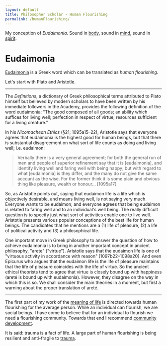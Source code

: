 ```yaml
---
layout: default
title: Philosopher Scholar - Human Flourishing
permalink: /humanFlourishing/
---
```


My conception of _Eudaimonia_. Sound in [body](./body/), sound in [mind](./mind/), sound in [spirit](./spirituality/).

# Eudaimonia

[Eudaimonia](https://en.wikipedia.org/wiki/Eudaimonia) is a Greek word which can be translated as _human flourishing_.

Let's start with Plato and Aristotle.

---

The _Definitions_, a dictionary of Greek philosophical terms attributed to Plato himself but believed by modern scholars to have been written by his immediate followers in the Academy, provides the following definition of the word eudaimonia: "The good composed of all goods; an ability which suffices for living well; perfection in respect of virtue; resources sufficient for a living creature."

In his _Nicomachean Ethics_ (§21; 1095a15–22), Aristotle says that everyone agrees that eudaimonia is the highest good for human beings, but that there is substantial disagreement on what sort of life counts as doing and living well; i.e. eudaimon:

> Verbally there is a very general agreement; for both the general run of men and people of superior refinement say that it is [eudaimonia], and identify living well and faring well with being happy; but with regard to what [eudaimonia] is they differ, and the many do not give the same account as the wise. For the former think it is some plain and obvious thing like pleasure, wealth or honour… [1095a17]

So, as Aristotle points out, saying that eudaimon life is a life which is objectively desirable, and means living well, is not saying very much. Everyone wants to be eudaimon; and everyone agrees that being eudaimon is related to faring well and to an individual's well being. The really difficult question is to specify just what sort of activities enable one to live well. Aristotle presents various popular conceptions of the best life for human beings. The candidates that he mentions are a (1) life of pleasure, (2) a life of political activity and (3) a philosophical life.

One important move in Greek philosophy to answer the question of how to achieve eudaimonia is to bring in another important concept in ancient philosophy, "arete" ("virtue"). Aristotle says that the eudaimon life is one of "virtuous activity in accordance with reason" [1097b22–1098a20]. And even Epicurus who argues that the eudaimon life is the life of pleasure maintains that the life of pleasure coincides with the life of virtue. So the ancient ethical theorists tend to agree that virtue is closely bound up with happiness (areté is bound up with eudaimonia). However, they disagree on the way in which this is so. We shall consider the main theories in a moment, but first a warning about the proper translation of areté.

---

The first part of my work of the [meaning of life](/meaningOfLife/) is directed towards human flourishing for the average person. While an individual can flourish, we are social beings. I have come to believe that for an individual to flourish we need a flourishing community. Towards that end I recommend [community development](/society3/).

It is said: trauma is a fact of life. A large part of human flourishing is being resilient and anti-fragile to [trauma](/trauma/).
